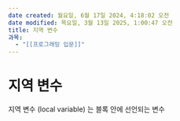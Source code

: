 ```yaml
---
date created: 월요일, 6월 17일 2024, 4:18:02 오전
date modified: 목요일, 3월 13일 2025, 1:00:47 오전
title: 지역 변수
과목:
  - "[[프로그래밍 입문]]"
---
```


# 지역 변수

지역 변수 (local variable) 는 블록 안에 선언되는 변수
